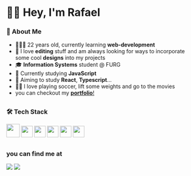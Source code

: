 #   👋🏻 Hey, I'm Rafael 

### 🤔 About Me 
- 🧑🏻‍💻 22 years old, currently learning **web-development**
- 🎨 I love **editing** stuff and am always looking for ways to incorporate some cool **designs** into my projects
- 🎓 **Information Systems** student @ FURG
- 📖 Currently studying **JavaScript**
- 🌱 Aiming to study **React**, **Typescript**...
- 🏋🏻 I love playing soccer, lift some weights and go to the movies
- you can checkout my <a href="https://portfolio-590vc6r0z-rafaels-projects-bc61d32e.vercel.app/index.html">**portfolio**!<a/>

##

 ### 🛠 Tech Stack
<img loading="lazy" src="https://cdn.jsdelivr.net/gh/devicons/devicon/icons/git/git-plain-wordmark.svg" width ="35" height="35" /> <img loading="lazy" src="https://cdn.jsdelivr.net/gh/devicons/devicon/icons/html5/html5-plain-wordmark.svg" width ="30" height="30" /> <img loading="lazy"  src="https://cdn.jsdelivr.net/gh/devicons/devicon/icons/css3/css3-plain-wordmark.svg" width ="30" height="30" /> <img loading="lazy" src="https://cdn.jsdelivr.net/gh/devicons/devicon/icons/javascript/javascript-plain.svg" width ="30" height="30" /> <img loading="lazy" src="https://cdn.jsdelivr.net/gh/devicons/devicon/icons/python/python-plain-wordmark.svg" width ="30" height="30" /> <img loading="lazy" src="https://cdn.jsdelivr.net/gh/devicons/devicon/icons/visualstudio/visualstudio-plain.svg" width="30" height="30" />
          
##

### you can find me at
<a href="https://www.instagram.com/rafsbbit/"><img loading="lazy" src="https://img.shields.io/badge/Instagram-E4405F?style=for-the-badge&logo=instagram&logoColor=white"/></a>
<a href="mailto:krafaelcoelho@gmail.com"><img loading="lazy" src="https://img.shields.io/badge/Gmail-D14836?style=for-the-badge&logo=gmail&logoColor=white"/></a>
